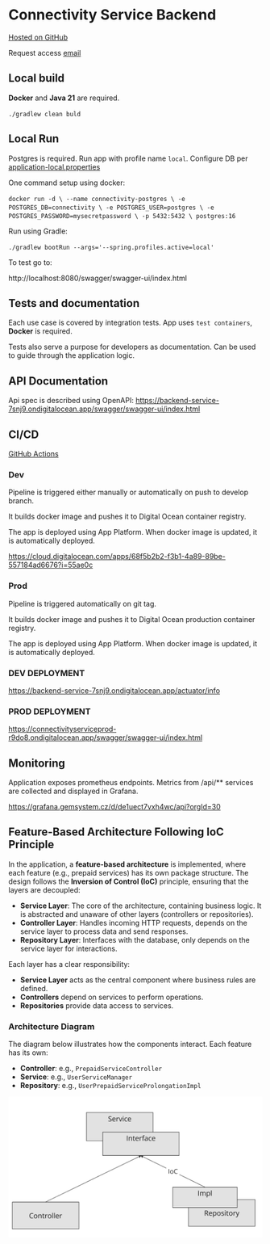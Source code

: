 # Connectivity Service Backend

[Hosted on GitHub](https://github.com/Connectivity-Service-Development/backend-service)

Request access [email](mailto:davgustis@gem.cz)
## Local build

**Docker** and **Java 21** are required.

`./gradlew clean buld`

## Local Run

Postgres is required. Run app with profile name `local`. Configure DB
per [application-local.properties](src/main/resources/application-local.properties)

One command setup using docker:

`docker run -d \
  --name connectivity-postgres \
  -e POSTGRES_DB=connectivity \
  -e POSTGRES_USER=postgres \
  -e POSTGRES_PASSWORD=mysecretpassword \
  -p 5432:5432 \
  postgres:16`

Run using Gradle:

`./gradlew bootRun --args='--spring.profiles.active=local'`

To test go to:

http://localhost:8080/swagger/swagger-ui/index.html

## Tests and documentation

Each use case is covered by integration tests. App uses `test containers`, **Docker** is required.

Tests also serve a purpose for developers as documentation. Can be used to guide through the application logic.

## API Documentation

Api spec is described using OpenAPI:
https://backend-service-7snj9.ondigitalocean.app/swagger/swagger-ui/index.html

## CI/CD

[GitHub Actions](https://github.com/Connectivity-Service-Development/backend-service/actions)

### Dev

Pipeline is triggered either manually or automatically on push to develop branch.

It builds docker image and pushes it to Digital Ocean container registry.

The app is deployed using App Platform. When docker image is updated, it is automatically deployed.

https://cloud.digitalocean.com/apps/68f5b2b2-f3b1-4a89-89be-557184ad6676?i=55ae0c

### Prod

Pipeline is triggered automatically on git tag.

It builds docker image and pushes it to Digital Ocean production container registry.

The app is deployed using App Platform. When docker image is updated, it is automatically deployed.

### DEV DEPLOYMENT

https://backend-service-7snj9.ondigitalocean.app/actuator/info

### PROD DEPLOYMENT

https://connectivityserviceprod-r9do8.ondigitalocean.app/swagger/swagger-ui/index.html

## Monitoring

Application exposes prometheus endpoints. Metrics from /api/** services are collected and displayed in Grafana.

https://grafana.gemsystem.cz/d/de1uect7vxh4wc/api?orgId=30

## Feature-Based Architecture Following IoC Principle

In the application, a **feature-based architecture** is implemented, where each feature (e.g., prepaid services) has its
own package structure. The design follows the **Inversion of Control (IoC)** principle, ensuring that the layers are
decoupled:

- **Service Layer**: The core of the architecture, containing business logic. It is abstracted and unaware of other
  layers (controllers or repositories).
- **Controller Layer**: Handles incoming HTTP requests, depends on the service layer to process data and send responses.
- **Repository Layer**: Interfaces with the database, only depends on the service layer for interactions.

Each layer has a clear responsibility:

- **Service Layer** acts as the central component where business rules are defined.
- **Controllers** depend on services to perform operations.
- **Repositories** provide data access to services.

### Architecture Diagram

The diagram below illustrates how the components interact. Each feature has its own:

- **Controller**: e.g., `PrepaidServiceController`
- **Service**: e.g., `UserServiceManager`
- **Repository**: e.g., `UserPrepaidServiceProlongationImpl`

![Architecture Diagram](./IoC.png)
